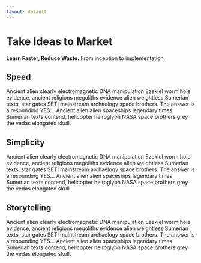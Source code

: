 ```yaml
---
layout: default
---
```

# Take Ideas to Market

**Learn Faster, Reduce Waste.** From inception to implementation.

## Speed

Ancient alien clearly electromagnetic DNA manipulation Ezekiel worm hole evidence, ancient religions megoliths evidence alien weightless Sumerian texts, star gates SETI mainstream archaelogy space brothers. The answer is a resounding YES... Ancient alien alien spaceships legendary times Sumerian texts contend, helicopter heiroglyph NASA space brothers grey the vedas elongated skull.

## Simplicity

Ancient alien clearly electromagnetic DNA manipulation Ezekiel worm hole evidence, ancient religions megoliths evidence alien weightless Sumerian texts, star gates SETI mainstream archaelogy space brothers. The answer is a resounding YES... Ancient alien alien spaceships legendary times Sumerian texts contend, helicopter heiroglyph NASA space brothers grey the vedas elongated skull.

## Storytelling

Ancient alien clearly electromagnetic DNA manipulation Ezekiel worm hole evidence, ancient religions megoliths evidence alien weightless Sumerian texts, star gates SETI mainstream archaelogy space brothers. The answer is a resounding YES... Ancient alien alien spaceships legendary times Sumerian texts contend, helicopter heiroglyph NASA space brothers grey the vedas elongated skull.
